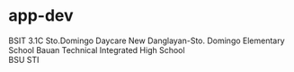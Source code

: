 # app-dev
BSIT 3.1C
Sto.Domingo Daycare
New Danglayan-Sto. Domingo Elementary School
Bauan Technical Integrated High School\
BSU
STI
